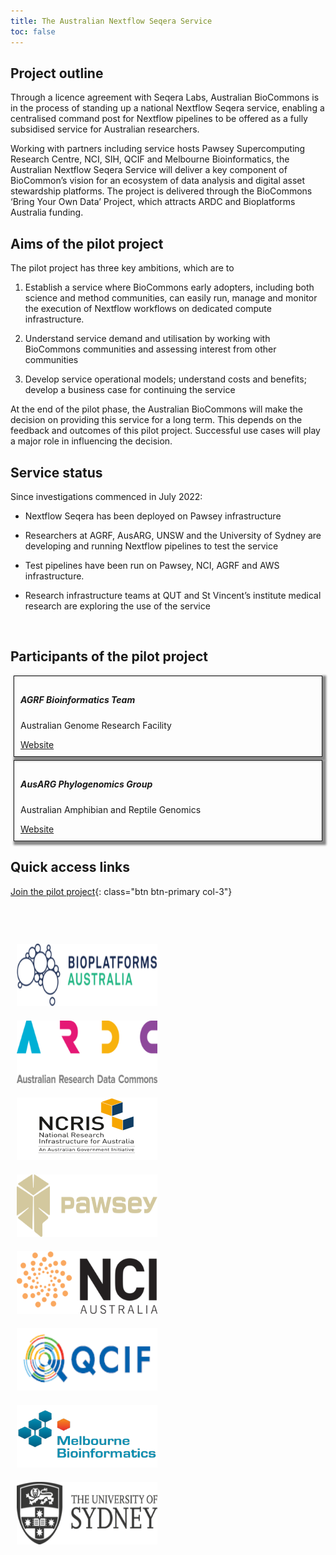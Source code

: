 ```yaml
---
title: The Australian Nextflow Seqera Service
toc: false
---
```



## Project outline

Through a licence agreement with Seqera Labs, Australian BioCommons is in the process of standing up a national Nextflow Seqera service, enabling a centralised command post for Nextflow pipelines to be offered as a fully subsidised service for Australian researchers.

Working with partners including service hosts Pawsey Supercomputing Research Centre, NCI, SIH, QCIF and Melbourne Bioinformatics, the Australian Nextflow Seqera Service will deliver a key component of BioCommon’s vision for an ecosystem of data analysis and digital asset stewardship platforms. The project is delivered through the BioCommons ‘Bring Your Own Data’ Project, which attracts ARDC and Bioplatforms Australia funding.

## Aims of the pilot project

The pilot project has three key ambitions, which are to

1. Establish a service where BioCommons early adopters, including both science and method communities, can easily run, manage and monitor the execution of Nextflow workflows on dedicated compute infrastructure.

2. Understand service demand and utilisation by working with BioCommons communities and assessing interest from other communities

3. Develop service operational models; understand costs and benefits; develop a business case for continuing the service

At the end of the pilot phase, the Australian BioCommons will make the decision on providing this service for a long term. This depends on the feedback and outcomes of this pilot project. Successful use cases will play a major role in influencing the decision.

## Service status

Since investigations commenced in July 2022:

- Nextflow Seqera has been deployed on Pawsey infrastructure

- Researchers at AGRF, AusARG, UNSW and the University of Sydney are developing and running Nextflow pipelines to test the service

- Test pipelines have been run on Pawsey, NCI, AGRF and AWS infrastructure.

- Research infrastructure teams at QUT and St Vincent’s institute medical research are exploring the use of the service

 <br />

## Participants of the pilot project

<div class="row">
  <div class="col-sm-6" style="border: 1px solid; box-shadow: 3px 3px 3px 3px #888888; padding: 10px; margin: 5px" >
    <div class="card">
      <div class="card-body">
        <h5 class="card-title">AGRF Bioinformatics Team</h5>
        <p class="card-text">Australian Genome Research Facility</p>
        <a href="https://www.agrf.org.au/" class="btn btn-primary">Website</a>
      </div>
    </div>
  </div>
  <div class="col-sm-6" style="border: 1px solid; box-shadow: 3px 3px 3px 3px #888888; padding: 10px; margin: 5px" >
    <div class="card">
      <div class="card-body">
        <h5 class="card-title">AusARG Phylogenomics Group</h5>
        <p class="card-text">Australian Amphibian and Reptile Genomics</p>
        <a href="https://ausargenomics.com/" class="btn btn-primary">Website</a>
      </div>
    </div>
  </div>
</div>


## Quick access links

[Join the pilot project](/nextflow-seqera/main/join_us){: class="btn btn-primary col-3"}

<br />  

<br />  

<br />  


<div class="text-center">
    <div class="row">
        <div class="col"><img src="assets/img/bioplatforms-australia-logo.png" class="rounded col-4" alt="bioplatforms australia" style="width:225px; height:100px; padding: 10px 10px 10px 10px;"></div>
        <div class="col"><img src="assets/img/ARDC+logo+RGB.png" class="rounded col-4" alt="Australian Research Data Commons" style="width:225px; height:100px; padding: 10px 10px 10px 10px;"></div>
        <div class="col"><img src="assets/img/ncris-logo1.png" class="rounded col-4" alt="NCRIS" style="width:225px; height:100px; padding: 10px 10px 10px 10px;"></div>
        <div class="col"><img src="assets/img/pawsey-logo-beige.png" class="rounded col-4" alt="Pawsey Supercomputing Centre" style="width:225px; height:100px; padding: 10px 10px 10px 10px;"></div>
    </div>
    <div class="row">
        <div class="col"><img src="assets/img/NCI+Australia+logo+black+PNG+transparent.png" class="rounded col-4" alt="National Computational Infrastructure (NCI)" style="width:225px; height:100px; padding: 10px 10px 10px 10px;"></div>
        <div class="col"><img src="assets/img/QCIF_Logo.png" class="rounded col-4" alt="Queensland Cyber Infrastructure Foundation" style="width:225px; height:100px; padding: 10px 10px 10px 10px;"></div>
        <div class="col"><img src="assets/img/7465070.png" class="rounded col-4" alt="Melbourne Bioinformatics" style="width:225px; height:100px; padding: 10px 10px 10px 10px;"></div>
        <div class="col"><img src="assets/img/Uni-logo-transparent.png" class="rounded col-4" alt="The University of Sydney" style="width:225px; height:100px; padding: 10px 10px 10px 10px;"></div>
    </div>
</div>